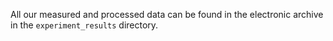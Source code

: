All our measured and processed data can be found in the electronic archive in
the `experiment_results` directory.